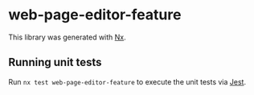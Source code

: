 # web-page-editor-feature

This library was generated with [Nx](https://nx.dev).

## Running unit tests

Run `nx test web-page-editor-feature` to execute the unit tests via [Jest](https://jestjs.io).
